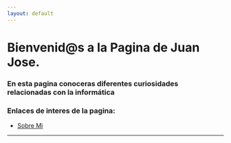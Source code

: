 ```yaml
---
layout: default
---
```


# [](#header-1)Bienvenid@s a la Pagina de **Juan Jose**.
### En esta pagina conoceras diferentes curiosidades relacionadas con la informática

### Enlaces de interes de la pagina:


* [Sobre Mi](contenido/sobremi)
<hr/>
